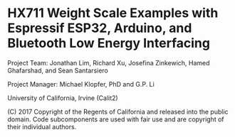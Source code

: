 # HX711 Weight Scale Examples with Espressif ESP32, Arduino, and Bluetooth Low Energy Interfacing

Project Team: Jonathan Lim, Richard Xu, Josefina Zinkewich, Hamed Ghafarshad, and Sean Santarsiero

Project Manager: Michael Klopfer, PhD and G.P. Li

University of California, Irvine (Calit2)


(C) 2017  Copyright of the Regents of California and released into the public domain.  Code subcomponents are used with fair use and are copyright of their individual authors.


